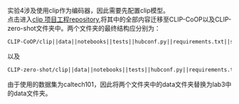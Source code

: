 实验4涉及使用clip作为编码器，因此需要先配置clip模型。  
点击进入[clip 项目工程repository](https://github.com/openai/CLIP),将其中的全部内容迁移至CLIP-CoOP以及CLIP-zero-shot文件夹中。两个文件夹的最终结构应分别为：
```txt
CLIP-CoOP/clip||data||notebooks||tests||hubconf.py||requirements.txt||setup.py||CoOp.py||shot_plot.py
```
以及
```txt
CLIP-zero-shot/clip||data||notebooks||tests||hubconf.py||requirements.txt||setup.py||zero_shot.py
```
由于使用的数据集为caltech101，因此将两个文件夹中的data文件夹替换为lab3中的data文件夹。
